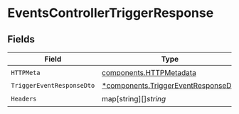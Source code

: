 # EventsControllerTriggerResponse


## Fields

| Field                                                                                     | Type                                                                                      | Required                                                                                  | Description                                                                               |
| ----------------------------------------------------------------------------------------- | ----------------------------------------------------------------------------------------- | ----------------------------------------------------------------------------------------- | ----------------------------------------------------------------------------------------- |
| `HTTPMeta`                                                                                | [components.HTTPMetadata](../../models/components/httpmetadata.md)                        | :heavy_check_mark:                                                                        | N/A                                                                                       |
| `TriggerEventResponseDto`                                                                 | [*components.TriggerEventResponseDto](../../models/components/triggereventresponsedto.md) | :heavy_minus_sign:                                                                        | Created                                                                                   |
| `Headers`                                                                                 | map[string][]*string*                                                                     | :heavy_check_mark:                                                                        | N/A                                                                                       |
